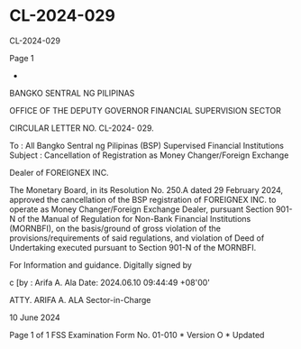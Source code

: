 # CL-2024-029

CL-2024-029

Page 1

*

BANGKO SENTRAL NG PILIPINAS

OFFICE OF THE DEPUTY GOVERNOR FINANCIAL SUPERVISION SECTOR

CIRCULAR LETTER NO. CL-2024- 029.

To : All Bangko Sentral ng Pilipinas (BSP) Supervised Financial Institutions Subject : Cancellation of Registration as Money Changer/Foreign Exchange

Dealer of FOREIGNEX INC.

The Monetary Board, in its Resolution No. 250.A dated 29 February 2024, approved the cancellation of the BSP registration of FOREIGNEX INC. to operate as Money Changer/Foreign Exchange Dealer, pursuant Section 901-N of the Manual of Regulation for Non-Bank Financial Institutions (MORNBFI), on the basis/ground of gross violation of the provisions/requirements of said regulations, and violation of Deed of Undertaking executed pursuant to Section 901-N of the MORNBFI.

For Information and guidance. Digitally signed by

c [by : Arifa A. Ala Date: 2024.06.10 09:44:49 +08'00'

ATTY. ARIFA A. ALA Sector-in-Charge

10 June 2024

Page 1 of 1 FSS Examination Form No. 01-010 * Version O * Updated